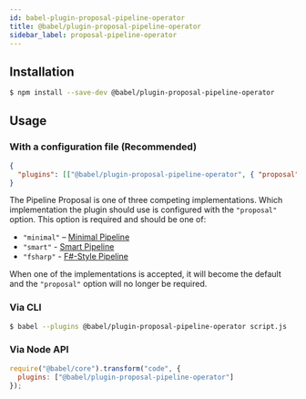 ```yaml
---
id: babel-plugin-proposal-pipeline-operator
title: @babel/plugin-proposal-pipeline-operator
sidebar_label: proposal-pipeline-operator
---
```


## Installation

```sh
$ npm install --save-dev @babel/plugin-proposal-pipeline-operator
```

## Usage

### With a configuration file (Recommended)

```json
{
  "plugins": [["@babel/plugin-proposal-pipeline-operator", { "proposal": "minimal" }]]
}
```

The Pipeline Proposal is one of three competing implementations. Which implementation the plugin should use is configured with the `"proposal"` option. This option is required and should be one of:

* `"minimal"` – [Minimal Pipeline](https://github.com/tc39/proposal-pipeline-operator/)
* `"smart"` - [Smart Pipeline](https://github.com/js-choi/proposal-smart-pipelines)
* `"fsharp"` - [F#-Style Pipeline](https://github.com/valtech-nyc/proposal-fsharp-pipelines)

When one of the implementations is accepted, it will become the default and the `"proposal"` option will no longer be required.

### Via CLI

```sh
$ babel --plugins @babel/plugin-proposal-pipeline-operator script.js
```

### Via Node API

```javascript
require("@babel/core").transform("code", {
  plugins: ["@babel/plugin-proposal-pipeline-operator"]
});
```

